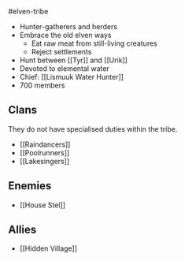 #elven-tribe 

- Hunter-gatherers and herders
- Embrace the old elven ways
	- Eat raw meat from still-living creatures
	- Reject settlements
- Hunt between [[Tyr]] and [[Urik]]
- Devoted to elemental water
- Chief: [[Lismuuk Water Hunter]]
- 700 members

## Clans
They do not have specialised duties within the tribe. 
- [[Raindancers]]
- [[Poolrunners]]
- [[Lakesingers]]

## Enemies
- [[House Stel]]

## Allies
- [[Hidden Village]]